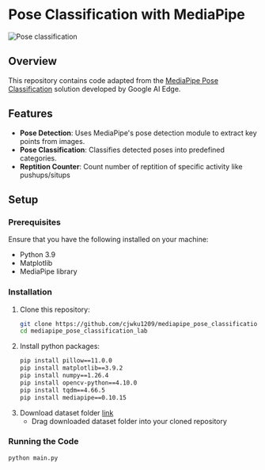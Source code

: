 # Pose Classification with MediaPipe

![Pose classification]([https://media.giphy.com/media/JIX9t2j0ZTN9S/giphy.gif](https://camo.githubusercontent.com/b1890b67014a25a7be1fdca0d512be1ec0d435aafe52040f690fe406c8e6bd42/68747470733a2f2f6d65646961706970652e6465762f696d616765732f6d6f62696c652f706f73655f636c617373696669636174696f6e5f707573687570735f616e645f7371756174732e676966))

## Overview

This repository contains code adapted from the [MediaPipe Pose Classification](https://github.com/google-ai-edge/mediapipe/blob/master/docs/solutions/pose_classification.md) solution developed by Google AI Edge. 

## Features

- **Pose Detection**: Uses MediaPipe's pose detection module to extract key points from images.
- **Pose Classification**: Classifies detected poses into predefined categories.
- **Reptition Counter**: Count number of reptition of specific activity like pushups/situps

## Setup

### Prerequisites

Ensure that you have the following installed on your machine:

- Python 3.9
- Matplotlib
- MediaPipe library

### Installation

1. Clone this repository:
   ```bash
   git clone https://github.com/cjwku1209/mediapipe_pose_classification_lab.git
   cd mediapipe_pose_classification_lab
2. Install python packages:
   ```bash
   pip install pillow==11.0.0
   pip install matplotlib==3.9.2
   pip install numpy==1.26.4
   pip install opencv-python==4.10.0
   pip install tqdm==4.66.5
   pip install mediapipe==0.10.15
3. Download dataset folder [link](https://drive.google.com/file/d/1nj6-rqEfIQ5ZcFOJb_shtLlfb2b6Xe7a/view?usp=sharing)
   - Drag downloaded dataset folder into your cloned repository
  
### Running the Code

```bash
python main.py
```
      
